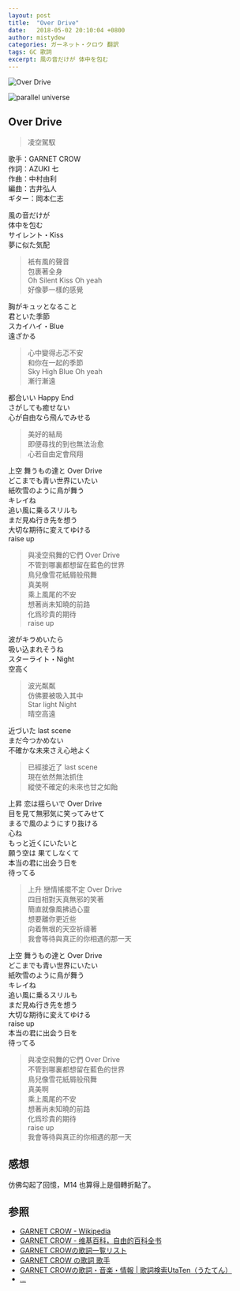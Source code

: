 ```yaml
---
layout: post
title:  "Over Drive"
date:   2018-05-02 20:10:04 +0800
author: mistydew
categories: ガーネット・クロウ 翻訳
tags: GC 歌詞
excerpt: 風の音だけが 体中を包む
---
```

![Over Drive](https://raw.githubusercontent.com/mistydew/gc2/master/cover/single/Single_31th_Over_Drive.jpg)

![parallel universe](https://raw.githubusercontent.com/mistydew/gc2/master/cover/album/Album_08th_parallel_universe.jpg)

## Over Drive
> 凌空駕馭

歌手：GARNET CROW<br>
作詞：AZUKI 七<br>
作曲：中村由利<br>
編曲：古井弘人<br>
ギター：岡本仁志

風の音だけが<br>
体中を包む<br>
サイレント・Kiss<br>
夢に似た気配

> 衹有風的聲音<br>
> 包裹著全身<br>
> Oh Silent Kiss Oh yeah<br>
> 好像夢一樣的感覺

胸がキュッとなること<br>
君といた季節<br>
スカイハイ・Blue<br>
遠ざかる

> 心中變得忐忑不安<br>
> 和你在一起的季節<br>
> Sky High Blue Oh yeah<br>
> 漸行漸遠

都合いい Happy End<br>
さがしても癒せない<br>
心が自由なら飛んでみせる

> 美好的結局<br>
> 即便尋找的到也無法治愈<br>
> 心若自由定會飛翔

上空 舞うもの達と Over Drive<br>
どこまでも青い世界にいたい<br>
紙吹雪のように鳥が舞う<br>
キレイね<br>
追い風に乗るスリルも<br>
まだ見ぬ行き先を想う<br>
大切な期待に変えてゆける<br>
raise up

> 與凌空飛舞的它們 Over Drive<br>
> 不管到哪裏都想留在藍色的世界<br>
> 鳥兒像雪花紙屑般飛舞<br>
> 真美啊<br>
> 乘上風尾的不安<br>
> 想著尚未知曉的前路<br>
> 化爲珍貴的期待<br>
> raise up

波がキラめいたら<br>
吸い込まれそうね<br>
スターライト・Night<br>
空高く

> 波光粼粼<br>
> 仿佛要被吸入其中<br>
> Star light Night<br>
> 晴空高遠

近づいた last scene<br>
まだ今つかめない<br>
不確かな未来さえ心地よく

> 已經接近了 last scene<br>
> 現在依然無法抓住<br>
> 縱使不確定的未來也甘之如飴

上昇 恋は揺らいで Over Drive<br>
目を見て無邪気に笑ってみせて<br>
まるで風のようにすり抜ける<br>
心ね<br>
もっと近くにいたいと<br>
願う空は 果てしなくて<br>
本当の君に出会う日を<br>
待ってる

> 上升 戀情搖擺不定 Over Drive<br>
> 四目相對天真無邪的笑著<br>
> 簡直就像風拂過心靈<br>
> 想要離你更近些<br>
> 向着無垠的天空祈禱著<br>
> 我會等待與真正的你相遇的那一天

上空 舞うもの達と Over Drive<br>
どこまでも青い世界にいたい<br>
紙吹雪のように鳥が舞う<br>
キレイね<br>
追い風に乗るスリルも<br>
まだ見ぬ行き先を想う<br>
大切な期待に変えてゆける<br>
raise up<br>
本当の君に出会う日を<br>
待ってる

> 與凌空飛舞的它們 Over Drive<br>
> 不管到哪裏都想留在藍色的世界<br>
> 鳥兒像雪花紙屑般飛舞<br>
> 真美啊<br>
> 乘上風尾的不安<br>
> 想著尚未知曉的前路<br>
> 化爲珍貴的期待<br>
> raise up<br>
> 我會等待與真正的你相遇的那一天

## 感想
仿佛勾起了回憶，M14 也算得上是個轉折點了。

## 参照
* [GARNET CROW - Wikipedia](https://ja.wikipedia.org/wiki/GARNET_CROW)
* [GARNET CROW - 维基百科，自由的百科全书](https://zh.wikipedia.org/wiki/GARNET_CROW)
* [GARNET CROWの歌詞一覧リスト](https://www.uta-net.com/artist/344)
* [GARNET CROW の歌詞 歌手](http://www.kasi-time.com/subcat-uta-167-1.html)
* [GARNET CROWの歌詞・音楽・情報 \| 歌詞検索UtaTen（うたてん）](https://utaten.com/artist/GARNET+CROW)
* [...](https://github.com/mistydew/gc)

